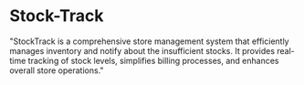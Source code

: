 # Stock-Track
"StockTrack is a comprehensive store management system that efficiently manages inventory and notify about the insufficient stocks. It provides real-time tracking of stock levels, simplifies billing processes, and enhances overall store operations."
